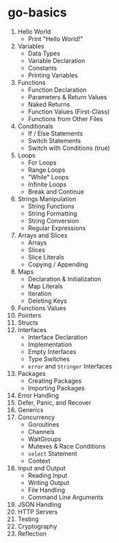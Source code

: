 # go-basics

1. Hello World
   - Print "Hello World!"
2. Variables
   - Data Types
   - Variable Declaration
   - Constants
   - Printing Variables
3. Functions
   - Function Declaration
   - Parameters & Return Values
   - Naked Returns
   - Function Values (First-Class)
   - Functions from Other Files
4. Conditionals
   - If / Else Statements
   - Switch Statements
   - Switch with Conditions (true)
5. Loops
   - For Loops
   - Range Loops
   - "While" Loops
   - Infinite Loops
   - Break and Continue
6. Strings Manipulation
   - String Functions
   - String Formatting
   - String Conversion
   - Regular Expressions
7. Arrays and Slices
   - Arrays
   - Slices
   - Slice Literals
   - Copying / Appending
8. Maps
   - Declaration & Initialization
   - Map Literals
   - Iteration
   - Deleting Keys
9. Functions Values
10. Pointers
11. Structs
12. Interfaces
    - Interface Declaration
    - Implementation
    - Empty Interfaces
    - Type Switches
    - `error` and `Stringer` Interfaces
13. Packages
    - Creating Packages
    - Importing Packages
14. Error Handling
15. Defer, Panic, and Recover
16. Generics
17. Concurrency
    - Goroutines
    - Channels
    - WaitGroups
    - Mutexes & Race Conditions
    - `select` Statement
    - Context
18. Input and Output
    - Reading Input
    - Writing Output
    - File Handling
    - Command Line Arguments
19. JSON Handling
20. HTTP Servers
21. Testing
22. Cryptography
23. Reflection
